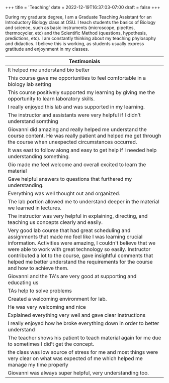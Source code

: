 +++
title = 'Teaching'
date = 2022-12-19T16:37:03-07:00
draft = false
+++

During my graduate degree, I am a Graduate Teaching Assistant for an Introductory Biology class at OSU. I teach students the basics of Biology and science, such as basic instruments (microscope, pipettes, thermocycler, etc) and the Scientific Method (questions, hypothesis, predictions, etc). I am constantly thinking about my teaching phylosophy and didactics. I believe this is working, as students usually express gratitude and enjoynment in my classes.

| Testimonials | 
| --- | 
| It helped me understand bio better |
| This course gave me opportunities to feel comfortable in a biology lab setting |
| This course positively supported my learning by giving me the opportunity to learn laboratory skills. |
| I really enjoyed this lab and was supported in my learning. |
| The instructor and assistants were very helpful if I didn’t understand somthing |
| Giovanni did amazing and really helped me understand the course content. He was really patient and helped me get through the course when unexpected circumstances occurred. |
| It was east to follow along and easy to get help if I needed help understanding something. |
| Gio made me feel welcome and overall excited to learn the material |
| Gave helpful answers to questions that furthered my understanding. |
| Everything was well thought out and organized. |
| The lab portion allowed me to understand deeper in the material we learned in lectures. |
| The instructor was very helpful in explaining, directing, and teaching us concepts clearly and easily. |
| Very good lab course that had great scheduling and assignments that made me feel like I was learning crucial information. Activities were amazing, I couldn't believe that we were able to work with great technology so easily. Instructor contributed a lot to the course, gave insightful comments that helped me better understand the requirements for the course and how to achieve them. |
| Giovanni and the TA's are very good at supporting and educating us |
| TAs help to solve problems |
| Created a welcoming environment for lab. |
| He was very welcoming and nice |
| Explained everything very well and gave clear instructions |
| I really enjoyed how he broke everything down in order to better understand |
| The teacher shows his patient to teach material again for me due to sometimes I did’t get the concept. |
| the class was low source of stress for me and most things were very clear on what was expected of me which helped me manage my time properly |
| Giovanni was always super helpful, very understanding too. |
